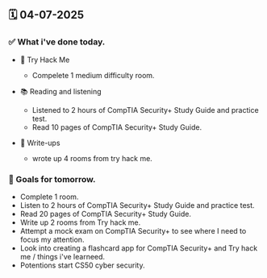 ## 🗓️ 04-07-2025

### ✅ What i've done today.
- 👾 Try Hack Me
  - Compelete 1 medium difficulty room.
 
- 📚 Reading and listening
  - Listened to 2 hours of CompTIA Security+ Study Guide and practice test.
  - Read 10 pages of CompTIA Security+ Study Guide.
 
- 📝 Write-ups
  - wrote up 4 rooms from try hack me.

### 🎯 Goals for tomorrow.
- Complete 1 room.
- Listen to 2 hours of CompTIA Security+ Study Guide and practice test.
- Read 20 pages of CompTIA Security+ Study Guide.
- Write up 2 rooms from Try hack me.
- Attempt a mock exam on CompTIA Security+ to see where I need to focus my attention.
- Look into creating a flashcard app for CompTIA Security+ and Try hack me / things i've learneed.
- Potentions start CS50 cyber security.
